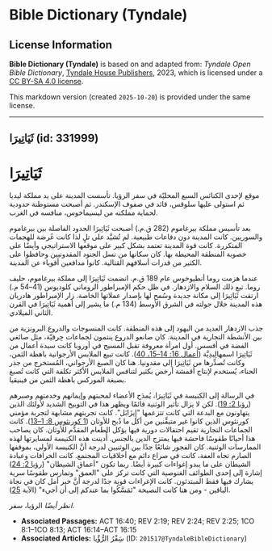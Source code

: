 # Bible Dictionary (Tyndale)

## License Information

**Bible Dictionary (Tyndale)** is based on and adapted from: _Tyndale Open Bible Dictionary_, [Tyndale House Publishers](https://tyndaleopenresources.com/), 2023, which is licensed under a [CC BY-SA 4.0 license](https://creativecommons.org/licenses/by-sa/4.0/legalcode.en).

This markdown version (created `2025-10-20`) is provided under the same license.



--------------------------------

## ثَيَاتِيرَا (id: 331999)

ثَيَاتِيرَا
===========

موقع لإحدى الكنائس السبع المحليّة في سفر الرؤيا. تأسست المدينة على يد مملكة ليديا ثم استولى عليها سلوقس، قائد في صفوف الإسكندر. ثم أصبحت مستوطنة حدودية لحماية مملكته من ليسيماخوس، منافسه في الغرب.

بعد تأسيس مملكة بيرغاموم (282 ق.م.) أصبحت ثَيَاتِيرَا الحدود الفاصلة بين بيرغاموم والسوريين. كانت المدينة دون دفاعات طبيعية. لم تُشيَّد على تلٍ لذا كانت عُرضة للهجمات المتكررة. كانت قوة المدينة تعتمد بشكل كبير على موقعها الاستراتيجي وأيضًا على خصوبة المنطقة المحيطة بها. كان سكانها من نسل الجنود المقدونيين وحافظوا على الكثير من قدرات أسلافهم القتالية. كانوا مدافعين أقوياء عن المدينة.

عندما هزمت روما أنطيوخوس عام 189 ق.م. انضمت ثَيَاتِيرَا إلى مملكة بيرغاموم، حليف روما. تبع ذلك السلام والازدهار. في ظل حكم الإمبراطور الروماني كلوديوس (41–54 م.) ارتقت ثَيَاتِيرَا إلى مكانة جديدة وسُمح لها بإصدار عملاتها الخاصة. زار الإمبراطور هادريان هذه المدينة خلال جولته في الشرق الأوسط (134 م.) ما يشير إلى أهمية ثَيَاتِيرَا في القرن الثاني الميلادي.

جذب الازدهار العديد من اليهود إلى هذه المنطقة. كانت المنسوجات والدروع البرونزية من بين الأنشطة التجارية في المدينة. كان صانعو الدروع ينتمون لجماعات حِرفيّة، مثل صائغي الفضة في أفسس. أول امرأة معروفة تقبل المسيح في أوروبا كانت سيدة أعمال من ثَيَاتِيرَا اسمهالِيدِيَّة ([أعمال 16: 14–15، 40](https://ref.ly/Acts16:14-Acts16:15)). كانت تبيع الملابس الأرجوانية باهظة الثمن، وكانت تُصدِّرها من ثَيَاتِيرَا إلى مقدونيا. هنا كان الصبغ الأرجواني، المُستخرج من جذر الحناء، يُستخدم لإنتاج أقمشة أرخص بكثير لتنافس الملابس الأكثر تكلفة التي كانت تُصبغ بصبغة الموركس باهظة الثمن من فينيقيا.

في الرسالة إلى الكنيسة في ثَيَاتِيرَا، يُمدَح الأعضاء لمحبتهم وإيمانهم وخدمتهم وصبرهم ([رؤيا 2: 19](https://ref.ly/Rev2:19)). لكن لا يزال تأثير الوثنية قائمًا ويظهر هذا في التوبيخ الشديد لأولئك الذين يتهاونون مع البدعة التي كانت تتزعمها "إِيزَابَل". كانت تجربتهم مشابهة لتجربة مؤمني كورنثوس الذين كانوا غير متيقِّنين من أكل ما ذُبح للأوثان ([1 كورنثوس 8: 1–13](https://ref.ly/1Cor8:1-1Cor8:13)). كانت الجماعات التجارية تقيم احتفالات دورية فيها يؤكل الطعام المقدَّم للأوثان. كان يصاحب هذا أحيانًا طقوسًا فاحشة فيها يمتزج الدين بالجنس. أُدينت هذه الكنيسة لمسايرتها لهذه الممارسات الوثنية. كان الفجور شائعًا جدًا بين الوثنيين لدرجة أنَّ الكنيسة الأولى، بموقفها الصارم تجاه العفة، كانت في صراع دائم مع أخلاقيات المجتمع. كانت الخرافات وعبادة الشيطان على ما يبدو إغواءات كبيرة أيضًا. ربما تكون "أعماق الشيطان" ([رؤيا 2: 24](https://ref.ly/Rev2:24)) إشارة إلى إحدى الطوائف الغنوصية التي كانت تركز على "العمق" وتمارس طقوسًا سرية يشارك فيها فقط المبتدئون. كانت الإغراءات قوية جدًا لدرجة أنَّ خير أمل كان في نجاة الباقين \- ومن هنا كانت النصيحة "تَمَسَّكُوا بما عندكم إلى أن أجيء" (الآية [25](https://ref.ly/Rev2:25)).

*انظر أيضًا* الرؤيا، سفر.

* **Associated Passages:** ACT 16:40; REV 2:19; REV 2:24; REV 2:25; 1CO 8:1–1CO 8:13; ACT 16:14–ACT 16:15
* **Associated Articles:** سَِفْرُ الرُّؤْيا (ID: `201517@TyndaleBibleDictionary`)

